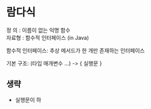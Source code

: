 # 람다식

정 의 : 이름이 없는 익명 함수<br>
자료형 : 함수적 인터페이스 (in Java)

함수적 인터페이스: 추상 메서드가 한 개만 존재하는 인터페이스

기본 구조: (타입 매개변수 ...) -> { 실행문 }

## 생략

- 실행문이 하